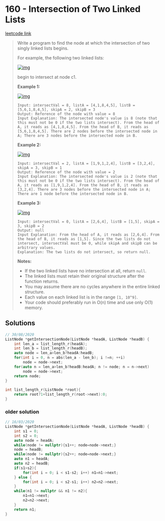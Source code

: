 # 160 - Intersection of Two Linked Lists

[leetcode link](https://leetcode.com/problems/intersection-of-two-linked-lists/)

> Write a program to find the node at which the intersection of two singly linked lists begins.
>
> For example, the following two linked lists:
>
> [![img](https://assets.leetcode.com/uploads/2018/12/13/160_statement.png)](https://assets.leetcode.com/uploads/2018/12/13/160_statement.png)
>
> begin to intersect at node c1.
>
> **Example 1:**
>
> [![img](https://assets.leetcode.com/uploads/2020/06/29/160_example_1_1.png)](https://assets.leetcode.com/uploads/2020/06/29/160_example_1_1.png)
>
> ```
> Input: intersectVal = 8, listA = [4,1,8,4,5], listB = [5,6,1,8,4,5], skipA = 2, skipB = 3
> Output: Reference of the node with value = 8
> Input Explanation: The intersected node's value is 8 (note that this must not be 0 if the two lists intersect). From the head of A, it reads as [4,1,8,4,5]. From the head of B, it reads as [5,6,1,8,4,5]. There are 2 nodes before the intersected node in A; There are 3 nodes before the intersected node in B.
> ```
>
> **Example 2:**
>
> [![img](https://assets.leetcode.com/uploads/2020/06/29/160_example_2.png)](https://assets.leetcode.com/uploads/2020/06/29/160_example_2.png)
>
> ```
> Input: intersectVal = 2, listA = [1,9,1,2,4], listB = [3,2,4], skipA = 3, skipB = 1
> Output: Reference of the node with value = 2
> Input Explanation: The intersected node's value is 2 (note that this must not be 0 if the two lists intersect). From the head of A, it reads as [1,9,1,2,4]. From the head of B, it reads as [3,2,4]. There are 3 nodes before the intersected node in A; There are 1 node before the intersected node in B.
> ```
>
> **Example 3:**
>
> [![img](https://assets.leetcode.com/uploads/2018/12/13/160_example_3.png)](https://assets.leetcode.com/uploads/2018/12/13/160_example_3.png)
>
> ```
> Input: intersectVal = 0, listA = [2,6,4], listB = [1,5], skipA = 3, skipB = 2
> Output: null
> Input Explanation: From the head of A, it reads as [2,6,4]. From the head of B, it reads as [1,5]. Since the two lists do not intersect, intersectVal must be 0, while skipA and skipB can be arbitrary values.
> Explanation: The two lists do not intersect, so return null.
> ```
>
> **Notes:**
>
> - If the two linked lists have no intersection at all, return `null`.
> - The linked lists must retain their original structure after the function returns.
> - You may assume there are no cycles anywhere in the entire linked structure.
> - Each value on each linked list is in the range `[1, 10^9]`.
> - Your code should preferably run in O(n) time and use only O(1) memory.

## Solutions

```cpp
// 30/08/2020
ListNode *getIntersectionNode(ListNode *headA, ListNode *headB) {
    int len_a = list_length_r(headA);
    int len_b = list_length_r(headB);
    auto node = len_a>len_b?headA:headB;
    for(int i = 0, n = abs(len_a - len_b); i !=n; ++i)
        node = node->next;
    for(auto n = len_a>len_b?headB:headA; n != node; n = n->next)
        node = node->next;
    return node;
}
    
int list_length_r(ListNode *root){
    return root?1+list_length_r(root->next):0;
}
```
### older solution

```cpp
// 16/03/2020
ListNode *getIntersectionNode(ListNode *headA, ListNode *headB) {
    int s1 = 0;
    int s2 = 0;
    auto node = headA;
    while(node != nullptr){s1++; node=node->next;}
    node = headB;
    while(node != nullptr){s2++; node=node->next;}
    auto n1 = headA;
    auto n2 = headB;
    if(s1>s2){
        for(int i = 0; i < s1-s2; i++) n1=n1->next;
    } else {
        for(int i = 0; i < s2-s1; i++) n2=n2->next;
    }
    while(n1 != nullptr && n1 != n2){
        n1=n1->next;
        n2=n2->next;
    }
    return n1;
}
```